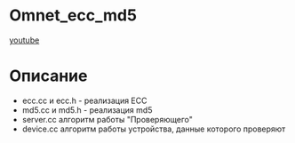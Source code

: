 # Omnet_ecc_md5
[youtube](https://youtu.be/bUVP9eKOvoA "youtube")

# Описание
- ecc.cc и ecc.h - реализация ECC
- md5.cc и md5.h - реализация md5
- server.cc алгоритм работы "Проверяющего"
- device.cc алгоритм работы устройства, данные которого проверяют
